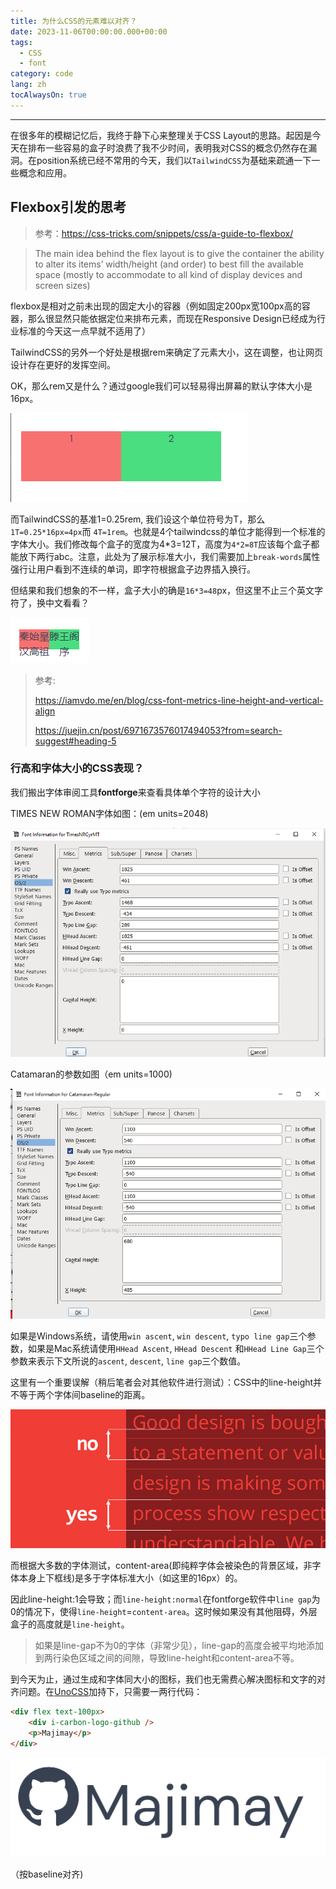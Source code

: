 ```yaml
---
title: 为什么CSS的元素难以对齐？
date: 2023-11-06T00:00:00.000+00:00
tags:
  - CSS
  - font
category: code
lang: zh
tocAlwaysOn: true
---
```


---

在很多年的模糊记忆后，我终于静下心来整理关于CSS Layout的思路。起因是今天在排布一些容易的盒子时浪费了我不少时间，表明我对CSS的概念仍然存在漏洞。在position系统已经不常用的今天，我们以`TailwindCSS`为基础来疏通一下一些概念和应用。

## Flexbox引发的思考

> 参考：<https://css-tricks.com/snippets/css/a-guide-to-flexbox/>

> The main idea behind the flex layout is to give the container the  ability to alter its items’ width/height (and order) to best fill the  available space (mostly to accommodate to all kind of display devices  and screen sizes)

flexbox是相对之前未出现的固定大小的容器（例如固定200px宽100px高的容器，那么很显然只能依据定位来排布元素，而现在Responsive Design已经成为行业标准的今天这一点早就不适用了）

TailwindCSS的另外一个好处是根据rem来确定了元素大小，这在调整，也让网页设计存在更好的发挥空间。

OK，那么rem又是什么？通过google我们可以轻易得出屏幕的默认字体大小是16px。

![image-20231106164134442](https://raw.githubusercontent.com/flynncao/blog-images/main/img/image-20231106164134442.png)

而TailwindCSS的基准1=0.25rem, 我们设这个单位符号为T，那么`1T=0.25*16px=4px`而 `4T=1rem`。也就是4个tailwindcss的单位才能得到一个标准的字体大小。我们修改每个盒子的宽度为4*3=12T，高度为`4*2=8T`应该每个盒子都能放下两行abc。注意，此处为了展示标准大小，我们需要加上`break-words`属性强行让用户看到不连续的单词，即字符根据盒子边界插入换行。

但结果和我们想象的不一样，盒子大小的确是`16*3=48`px，但这里不止三个英文字符了，换中文看看？

![image-20231106165106333](https://raw.githubusercontent.com/flynncao/blog-images/main/img/image-20231106165106333.png)

> 参考:
>
> <https://iamvdo.me/en/blog/css-font-metrics-line-height-and-vertical-align>
>
> <https://juejin.cn/post/6971673576017494053?from=search-suggest#heading-5>

### 行高和字体大小的CSS表现？

我们搬出字体审阅工具**fontforge**来查看具体单个字符的设计大小

TIMES NEW ROMAN字体如图：(em units=2048)

![image-20231106182446978](https://raw.githubusercontent.com/flynncao/blog-images/main/img/image-20231106182446978.png)

Catamaran的参数如图（em units=1000)

![image-20231107001516474](https://raw.githubusercontent.com/flynncao/blog-images/main/img/image-20231107001516474.png)

如果是Windows系统，请使用`win ascent`, `win descent`, `typo line gap`三个参数，如果是Mac系统请使用`HHead Ascent`, `HHead Descent` 和`HHead Line Gap`三个参数来表示下文所说的`ascent`, `descent`, `line gap`三个数值。

这里有一个重要误解（稍后笔者会对其他软件进行测试）：CSS中的line-height并不等于两个字体间baseline的距离。

![image-20231106203734020](https://raw.githubusercontent.com/flynncao/blog-images/main/img/image-20231106203734020.png)

而根据大多数的字体测试，content-area(即纯粹字体会被染色的背景区域，非字体本身上下框线)是多于字体标准大小（如这里的16px）的。

因此line-height:1会导致；而`line-height:normal`在fontforge软件中`line gap`为0的情况下，使得`line-height`=`content-area`。这时候如果没有其他阻碍，外层盒子的高度就是`line-height`。

> 如果是line-gap不为0的字体（非常少见），line-gap的高度会被平均地添加到两行染色区域之间的间隙，导致line-height和content-area不等。

到今天为止，通过生成和字体同大小的图标，我们也无需费心解决图标和文字的对齐问题。在[UnoCSS](https://github.com/unocss/unocss)加持下，只需要一两行代码：

```html
<div flex text-100px>
    <div i-carbon-logo-github />
    <p>Majimay</p>
</div>
```

![image-20231106232522276](https://raw.githubusercontent.com/flynncao/blog-images/main/img/image-20231106232522276.png)

（按baseline对齐)
